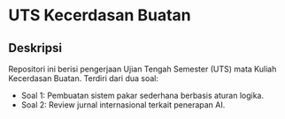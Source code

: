 # UTS Kecerdasan Buatan

## Deskripsi
Repositori ini berisi pengerjaan Ujian Tengah Semester (UTS) mata Kuliah Kecerdasan Buatan.
Terdiri dari dua soal:
- Soal 1: Pembuatan sistem pakar sederhana berbasis aturan logika.
- Soal 2: Review jurnal internasional terkait penerapan AI.
